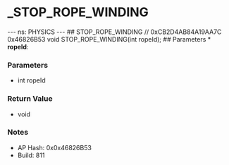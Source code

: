 # _STOP_ROPE_WINDING

--- ns: PHYSICS --- ## STOP_ROPE_WINDING  // 0xCB2D4AB84A19AA7C 0x46826B53 void STOP_ROPE_WINDING(int ropeId);   ## Parameters * **ropeId**:

### Parameters
* int ropeId

### Return Value
* void

### Notes
* AP Hash: 0x0x46826B53
* Build: 811


